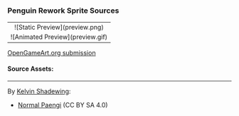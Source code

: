 ### Penguin Rework Sprite Sources

<table style="border: 0px;">
  <tr style="border: 0px;">
    <td style="border: 0px; vertical-align: top; text-align: center;">
      ![Static Preview](preview.png)
    </td>
  </tr>
  <tr style="border: 0px;">
    <td style="border: 0px; vertical-align: top; text-align: center;">
      ![Animated Preview](preview.gif)
    </td>
  </tr>
</table>


[OpenGameArt.org submission](https://opengameart.org/node/)

#### Source Assets:
---

By [Kelvin Shadewing](https://opengameart.org/users/kelvin-shadewing):
- [Normal Paengi](https://opengameart.org/node/77720) (CC BY SA 4.0)
